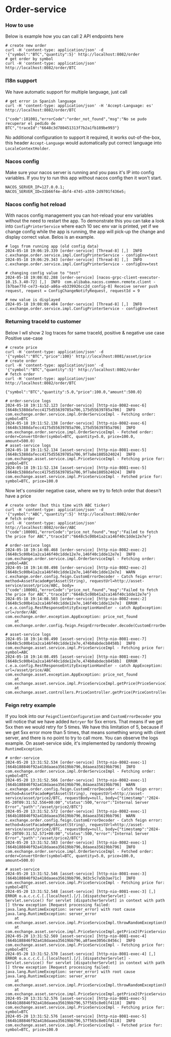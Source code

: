 # Order-service

### How to use
Below is example how you can call 2 API endpoints here
```shell
# create new order
curl -H 'content-type: application/json' -d '{"symbol":"BTC","quantity":5}' http://localhost:8082/order
# get order by symbol
curl -H 'content-type: application/json' http://localhost:8082/order/BTC
```

### I18n support
We have automatic support for multiple language, just call
```shell
# get error in Spanish language
curl -H 'content-type: application/json' -H 'Accept-Language: es' http://localhost:8082/order/BTC

{"code":101001,"errorCode":"order_not_found","msg":"No se pudo recuperar el pedido de BTC","traceId":"6648c3d780451313f7b2a1fb189be993"}
```
No additional configuration to support it required, it works out-of-the-box, this header `Accept-Language` would
automatically put correct language into `LocaleContextHolder`.

### Nacos config
Make sure your nacos server is running and you pass it's IP into config variables. If you try to run
this app without nacos config then it won't start.
```
NACOS_SERVER_IP=127.0.0.1;
NACOS_SERVER_ID=31b66f4e-dbf4-4745-a359-2d9701f436e5;
```

### Nacos config hot reload
With nacos config management you can hot-reload your env variables without the need to restart the app.
To demonstrate this you can take a look into `ConfigPrinterService` where each 10 sec env var is printed, yet if we
change config while the app is running, the app will pick-up the change and display correct value. Belos is an example.
```
# logs from running app (old config data)
2024-05-18 19:06:19.339 [order-service] [Thread-8] [,]  INFO  c.exchange.order.service.impl.ConfigPrinterService - configEnv=test
2024-05-18 19:06:29.343 [order-service] [Thread-8] [,]  INFO  c.exchange.order.service.impl.ConfigPrinterService - configEnv=test

# changing config value to "test"
2024-05-18 19:08:02.288 [order-service] [nacos-grpc-client-executor-10.15.3.40-72] [,]  INFO  com.alibaba.nacos.common.remote.client - [b7bae77d-ce73-4a1d-a86a-eb339926cc2d_config-0] Receive server push request, request = ConfigChangeNotifyRequest, requestId = 9

# new value is displayed
2024-05-18 19:08:09.404 [order-service] [Thread-8] [,]  INFO  c.exchange.order.service.impl.ConfigPrinterService - configEnv=test
```

### Returning traceId to customer
Below I wll show 2 log traces for same traceId, positive & negative use case
Positive use-case
```
# create price
curl -H 'content-type: application/json' -d '{"symbol":"BTC","price":100}' http://localhost:8081/asset/price
# create order
curl -H 'content-type: application/json' -d '{"symbol":"BTC","quantity":5}' http://localhost:8082/order
# fetch order
curl -H 'content-type: application/json' http://localhost:8082/order/BTC

{"symbol":"BTC","quantity":5.0,"price":100.0,"amount":500.0}

# order-service logs
2024-05-18 19:11:52.123 [order-service] [http-nio-8082-exec-6] [6648c5388dafecc4175d55639785a706,175d55639785a706]  INFO  com.exchange.order.service.impl.OrderServiceImpl - Fetching order: symbol=BTC
2024-05-18 19:11:52.138 [order-service] [http-nio-8082-exec-6] [6648c5388dafecc4175d55639785a706,175d55639785a706]  INFO  com.exchange.order.service.impl.OrderServiceImpl - Fetched order: order=ConvertOrder(symbol=BTC, quantity=5.0, price=100.0, amount=500.0)
# asset-service logs
2024-05-18 19:11:52.134 [asset-service] [http-nio-8081-exec-5] [6648c5388dafecc4175d55639785a706,9f7a8e1805b24024]  INFO  com.exchange.asset.service.impl.PriceServiceImpl - Fetching price for: symbol=BTC
2024-05-18 19:11:52.134 [asset-service] [http-nio-8081-exec-5] [6648c5388dafecc4175d55639785a706,9f7a8e1805b24024]  INFO  com.exchange.asset.service.impl.PriceServiceImpl - Fetched price for: symbol=BTC, price=100.0
```
Now let's consider negative case, where we try to fetch order that doesn't have a price
```
# create order (but this time with ABC ticker)
curl -H 'content-type: application/json' -d '{"symbol":"ABC","quantity":5}' http://localhost:8082/order
# fetch order
curl -H 'content-type: application/json' http://localhost:8082/order/ABC
{"code":100001,"errorCode":"price_not_found","msg":"Failed to fetch the price for ABC","traceId":"6648c5c00b41a2ca146f40c1dde12e7e"}

# order-serivce logs
2024-05-18 19:14:08.468 [order-service] [http-nio-8082-exec-2] [6648c5c00b41a2ca146f40c1dde12e7e,146f40c1dde12e7e]  INFO  com.exchange.order.service.impl.OrderServiceImpl - Fetching order: symbol=ABC
2024-05-18 19:14:08.498 [order-service] [http-nio-8082-exec-2] [6648c5c00b41a2ca146f40c1dde12e7e,146f40c1dde12e7e]  WARN  c.exchange.order.config.feign.CustomErrorDecoder - Catch feign error: method=AssetFacade#getAsset(String), requestUrl=http://asset-service/asset/price/ABC, body={"code":100001,"errorCode":"price_not_found","msg":"Failed to fetch the price for ABC","traceId":"6648c5c00b41a2ca146f40c1dde12e7e"}
2024-05-18 19:14:08.503 [order-service] [http-nio-8082-exec-2] [6648c5c00b41a2ca146f40c1dde12e7e,146f40c1dde12e7e]  ERROR c.e.o.config.RestResponseEntityExceptionHandler - catch AppException: url=/order/ABC
com.exchange.order.exception.AppException: price_not_found
	at com.exchange.order.config.feign.FeignErrorDecoder.decode(CustomErrorDecoder.java:34)

# asset-service logs
2024-05-18 19:14:08.490 [asset-service] [http-nio-8081-exec-7] [6648c5c00b41a2ca146f40c1dde12e7e,474b0abdecb8458b]  INFO  com.exchange.asset.service.impl.PriceServiceImpl - Fetching price for: symbol=ABC
2024-05-18 19:14:08.495 [asset-service] [http-nio-8081-exec-7] [6648c5c00b41a2ca146f40c1dde12e7e,474b0abdecb8458b]  ERROR c.e.a.config.RestResponseEntityExceptionHandler - catch AppException: url=/asset/price/ABC
com.exchange.asset.exception.AppException: price_not_found
	at com.exchange.asset.service.impl.PriceServiceImpl.getPrice(PriceServiceImpl.java:34)
	at com.exchange.asset.controllers.PriceController.getPrice(PriceController.java:24)
```

### Feign retry example
If you look into our `FeignClientConfiguration` and `CustomErrorDecoder` you will notice that we have added `Retryer` for 5xx errors. That means if we get 5xx then we would retry for 5 times. We have this limitation of 5, because if we get 5xx error more than 5 times, that means something wrong with client server, and there is no point to try to call more.
You can observe the logs example. On asset-service side, it's implemented by randomly throwing `RuntimeException`.
```
# order-service
2024-05-20 13:31:52.534 [order-service] [http-nio-8082-exec-1] [664b188846f92a418daaea35619bb796,8daaea35619bb796]  INFO  com.exchange.order.service.impl.OrderServiceImpl - Fetching order: symbol=BTC
2024-05-20 13:31:52.566 [order-service] [http-nio-8082-exec-1] [664b188846f92a418daaea35619bb796,8daaea35619bb796]  WARN  c.exchange.order.config.feign.CustomErrorDecoder - Catch feign error: method=AssetFacade#getAsset(String), requestUrl=http://asset-service/asset/price2/BTC, requestBody=null, body={"timestamp":"2024-05-20T09:31:52.556+00:00","status":500,"error":"Internal Server Error","path":"/asset/price2/BTC"}
2024-05-20 13:31:52.572 [order-service] [http-nio-8082-exec-1] [664b188846f92a418daaea35619bb796,8daaea35619bb796]  WARN  c.exchange.order.config.feign.CustomErrorDecoder - Catch feign error: method=AssetFacade#getAsset(String), requestUrl=http://asset-service/asset/price2/BTC, requestBody=null, body={"timestamp":"2024-05-20T09:31:52.571+00:00","status":500,"error":"Internal Server Error","path":"/asset/price2/BTC"}
2024-05-20 13:31:52.583 [order-service] [http-nio-8082-exec-1] [664b188846f92a418daaea35619bb796,8daaea35619bb796]  INFO  com.exchange.order.service.impl.OrderServiceImpl - Fetched order: order=ConvertOrder(symbol=BTC, quantity=5.0, price=100.0, amount=500.0)

# asset-service
2024-05-20 13:31:52.546 [asset-service] [http-nio-8081-exec-3] [664b188846f92a418daaea35619bb796,9d3c5c7a5b3ae71c]  INFO  com.exchange.asset.service.impl.PriceServiceImpl - Fetching price for: symbol=BTC
2024-05-20 13:31:52.548 [asset-service] [http-nio-8081-exec-3] [,]  ERROR o.a.c.c.C.[.[localhost].[/].[dispatcherServlet] - Servlet.service() for servlet [dispatcherServlet] in context with path [] threw exception [Request processing failed: java.lang.RuntimeException: server_error] with root cause
java.lang.RuntimeException: server_error
	at com.exchange.asset.service.impl.PriceServiceImpl.throwRandomException(PriceServiceImpl.java:58)
	at com.exchange.asset.service.impl.PriceServiceImpl.getPrice2(PriceServiceImpl.java:49)
2024-05-20 13:31:52.569 [asset-service] [http-nio-8081-exec-4] [664b188846f92a418daaea35619bb796,a8faee3056c8456c]  INFO  com.exchange.asset.service.impl.PriceServiceImpl - Fetching price for: symbol=BTC
2024-05-20 13:31:52.570 [asset-service] [http-nio-8081-exec-4] [,]  ERROR o.a.c.c.C.[.[localhost].[/].[dispatcherServlet] - Servlet.service() for servlet [dispatcherServlet] in context with path [] threw exception [Request processing failed: java.lang.RuntimeException: server_error] with root cause
java.lang.RuntimeException: server_error
	at com.exchange.asset.service.impl.PriceServiceImpl.throwRandomException(PriceServiceImpl.java:58)
	at com.exchange.asset.service.impl.PriceServiceImpl.getPrice2(PriceServiceImpl.java:49)
2024-05-20 13:31:52.576 [asset-service] [http-nio-8081-exec-5] [664b188846f92a418daaea35619bb796,57f565c8e01f4118]  INFO  com.exchange.asset.service.impl.PriceServiceImpl - Fetching price for: symbol=BTC
2024-05-20 13:31:52.576 [asset-service] [http-nio-8081-exec-5] [664b188846f92a418daaea35619bb796,57f565c8e01f4118]  INFO  com.exchange.asset.service.impl.PriceServiceImpl - Fetched price for: symbol=BTC, price=100.0

```